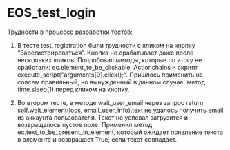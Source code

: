 # EOS_test_login

Трудности в процессе разработки тестов:

1. В тесте test_registration были трудности с кликом на кнопку “Зарегистрироваться”.
Кнопка не срабатывает даже после нескольких кликов. Попробовал методы, которые по итогу не сработали: ec.element_to_be_clickable, Actionchains и скрипт execute_script("arguments[0].click();". Пришлось применить не совсем правильный, но вынужденный в данном случае, метод time.sleep(1) перед кликом на кнопку. 

2. Во втором тесте, в методе wait_user_email через запрос
return self.wait_element(locs, email_user_info).text не удалось получить email из аккаунта пользователя. Текст не успевал загрузится и возвращалось пустое поле.
Применил метод ec.text_to_be_present_in_element, который ожидает появление текста в элементе и возвращает True, если текст совпадает.
